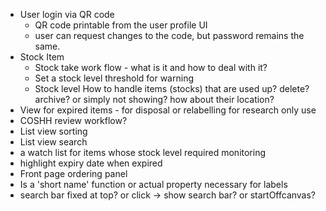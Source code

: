 - User login via QR code
  - QR code printable from the user profile UI
  - user can request changes to the code, but password remains the same.
- Stock Item 
  - Stock take work flow - what is it and how to deal with it?
  - Set a stock level threshold for warning
  - Stock level How to handle items (stocks) that are used up? delete? archive? or simply not showing? how about their location? 
- View for expired items - for disposal or relabelling for research only use
- COSHH review workflow?
- List view sorting
- List view search
- a watch list for items whose stock level required monitoring
- highlight expiry date when expired
- Front page ordering panel
- Is a 'short name' function or actual property necessary for labels
- search bar fixed at top? or click -> show search bar? or startOffcanvas?